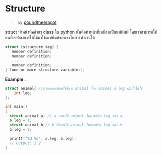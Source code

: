 # Structure #
> by [poundtheerapat](https://github.com/poundtheerapat)

struct ทำหน้าที่คล้ายๆ class ใน python นั่นคือทำหน้าที่เหมือนเป็นแม่พิมพ์ โดยเราสามารถให้คนที่เราต้องการให้ใช้มาใช้เเเม่พิมพ์ของเราในการทำงานได้
```c
struct [structure tag] {
   member definition;
   member definition;
   ...
   member definition;
} [one or more structure variables];  
```

**Example :**
```c
struct animal{ //กำหนดแม่พิมพ์ใช้ชื่อว่า animal โดย animal มี leg เก็บไว้ให้ใช้
	int leg;
};

int main()
{
  struct animal a; // a จะมาใช้ animal ในการสร้าง leg ของ a
  a.leg = 1;
  struct animal b;// b ก็จะมาใช้ animal ในการสร้าง leg ของ b
  b.leg = 2;

  printf("%d %d", a.leg, b.leg);
  // Output: 1 2  
}
```
